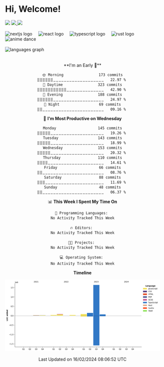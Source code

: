 <div align="center">
  <h1 align="left">
    Hi, Welcome!
  </h1>
  <div align="left">
    <div>
      <img src="https://img.shields.io/github/followers/kraken-afk.svg?style=social&label=Follow&maxAge=2592000" />
      <a href="https://twitter.com/trshppl">
        <img src="https://img.shields.io/twitter/follow/trshppl" />
      </a>
      <a href="https://nv-me.vercel.app">
        <img src="https://img.shields.io/badge/visit-my_site-blue" />
      </a>
    </div>
    <br />
    <div>
      <img src="https://skillicons.dev/icons?i=nextjs" height="40" alt="nextjs logo" />
      <img width="12" />
      <img src="https://skillicons.dev/icons?i=react" height="40" alt="react logo" />
      <img width="12" />
      <img src="https://skillicons.dev/icons?i=ts" height="40" alt="typescript logo" />
      <img width="12" />
      <img src="https://skillicons.dev/icons?i=rust" height="40" alt="rust logo" />
      <img src="https://media.tenor.com/sbvSVkB_hq8AAAAi/anime-dens.gif" alt="anime dance" height="40" />
    </div>
    <br />
    <div>
      <img src="https://github-readme-stats.vercel.app/api/top-langs?username=kraken-afk&locale=en&hide_title=false&layout=compact&card_width=320&langs_count=6&theme=rose_pine&hide_border=true&order=2" height="150" alt="languages graph" />
    </div>
  </div>
  <br />
  <br/>
  <!--START_SECTION:waka-->
**I'm an Early 🐤** 

```text
🌞 Morning                173 commits         ⣿⣿⣿⣿⣿⣿⣀⣀⣀⣀⣀⣀⣀⣀⣀⣀⣀⣀⣀⣀⣀⣀⣀⣀⣀   22.97 % 
🌆 Daytime                323 commits         ⣿⣿⣿⣿⣿⣿⣿⣿⣿⣿⣿⣀⣀⣀⣀⣀⣀⣀⣀⣀⣀⣀⣀⣀⣀   42.90 % 
🌃 Evening                188 commits         ⣿⣿⣿⣿⣿⣿⣀⣀⣀⣀⣀⣀⣀⣀⣀⣀⣀⣀⣀⣀⣀⣀⣀⣀⣀   24.97 % 
🌙 Night                  69 commits          ⣿⣿⣀⣀⣀⣀⣀⣀⣀⣀⣀⣀⣀⣀⣀⣀⣀⣀⣀⣀⣀⣀⣀⣀⣀   09.16 % 
```
📅 **I'm Most Productive on Wednesday** 

```text
Monday                   145 commits         ⣿⣿⣿⣿⣿⣀⣀⣀⣀⣀⣀⣀⣀⣀⣀⣀⣀⣀⣀⣀⣀⣀⣀⣀⣀   19.26 % 
Tuesday                  143 commits         ⣿⣿⣿⣿⣿⣀⣀⣀⣀⣀⣀⣀⣀⣀⣀⣀⣀⣀⣀⣀⣀⣀⣀⣀⣀   18.99 % 
Wednesday                153 commits         ⣿⣿⣿⣿⣿⣀⣀⣀⣀⣀⣀⣀⣀⣀⣀⣀⣀⣀⣀⣀⣀⣀⣀⣀⣀   20.32 % 
Thursday                 110 commits         ⣿⣿⣿⣿⣀⣀⣀⣀⣀⣀⣀⣀⣀⣀⣀⣀⣀⣀⣀⣀⣀⣀⣀⣀⣀   14.61 % 
Friday                   66 commits          ⣿⣿⣀⣀⣀⣀⣀⣀⣀⣀⣀⣀⣀⣀⣀⣀⣀⣀⣀⣀⣀⣀⣀⣀⣀   08.76 % 
Saturday                 88 commits          ⣿⣿⣿⣀⣀⣀⣀⣀⣀⣀⣀⣀⣀⣀⣀⣀⣀⣀⣀⣀⣀⣀⣀⣀⣀   11.69 % 
Sunday                   48 commits          ⣿⣿⣀⣀⣀⣀⣀⣀⣀⣀⣀⣀⣀⣀⣀⣀⣀⣀⣀⣀⣀⣀⣀⣀⣀   06.37 % 
```


📊 **This Week I Spent My Time On** 

```text
💬 Programming Languages: 
No Activity Tracked This Week

🔥 Editors: 
No Activity Tracked This Week

🐱‍💻 Projects: 
No Activity Tracked This Week

💻 Operating System: 
No Activity Tracked This Week
```

**Timeline**

![Lines of Code chart](https://raw.githubusercontent.com/kraken-afk/kraken-afk/main/assets/bar_graph.png)


 Last Updated on 16/02/2024 08:06:52 UTC
<!--END_SECTION:waka-->
</div>
<br />